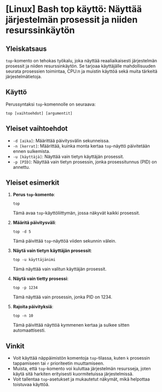 # [Linux] Bash top käyttö: Näyttää järjestelmän prosessit ja niiden resurssinkäytön

## Yleiskatsaus
`top`-komento on tehokas työkalu, joka näyttää reaaliaikaisesti järjestelmän prosessit ja niiden resurssinkäytön. Se tarjoaa käyttäjälle mahdollisuuden seurata prosessien toimintaa, CPU:n ja muistin käyttöä sekä muita tärkeitä järjestelmätietoja.

## Käyttö
Perussyntaksi `top`-komennolle on seuraava:
```
top [vaihtoehdot] [argumentit]
```

## Yleiset vaihtoehdot
- `-d [aika]`: Määrittää päivitysvälin sekunneissa.
- `-n [kerrat]`: Määrittää, kuinka monta kertaa `top`-näyttö päivitetään ennen sulkemista.
- `-u [käyttäjä]`: Näyttää vain tietyn käyttäjän prosessit.
- `-p [PID]`: Näyttää vain tietyn prosessin, jonka prosessitunnus (PID) on annettu.

## Yleiset esimerkit
1. **Perus `top`-komento**:
   ```
   top
   ```
   Tämä avaa `top`-käyttöliittymän, jossa näkyvät kaikki prosessit.

2. **Määritä päivitysväli**:
   ```
   top -d 5
   ```
   Tämä päivittää `top`-näyttöä viiden sekunnin välein.

3. **Näytä vain tietyn käyttäjän prosessit**:
   ```
   top -u käyttäjänimi
   ```
   Tämä näyttää vain valitun käyttäjän prosessit.

4. **Näytä vain tietty prosessi**:
   ```
   top -p 1234
   ```
   Tämä näyttää vain prosessin, jonka PID on 1234.

5. **Rajoita päivityksiä**:
   ```
   top -n 10
   ```
   Tämä päivittää näyttöä kymmenen kertaa ja sulkee sitten automaattisesti.

## Vinkit
- Voit käyttää näppäimistön komentoja `top`-tilassa, kuten `k` prosessin tappamiseen tai `r` prioriteetin muuttamiseen.
- Muista, että `top`-komento voi kuluttaa järjestelmän resursseja, joten käytä sitä harkiten erityisesti kuormitetuissa järjestelmissä.
- Voit tallentaa `top`-asetukset ja mukautetut näkymät, mikä helpottaa toistuvaa käyttöä.